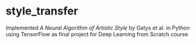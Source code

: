 # style_transfer

Implemented *A Neural Algorithm of Artistic Style* by Gatys et al. in Python using TensorFlow as final project for Deep Learning from Scratch course
